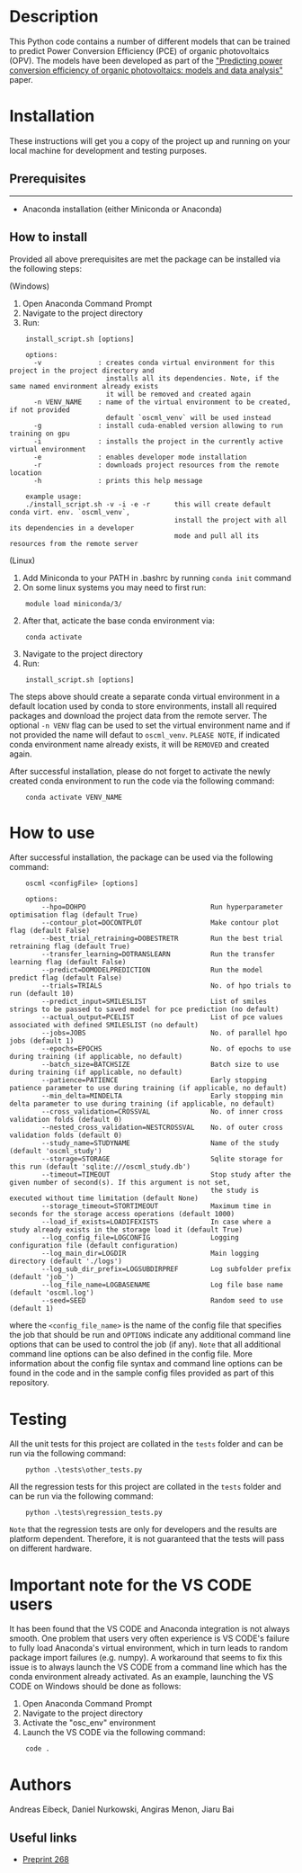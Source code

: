 # Description #

This Python code contains a number of different models that can be trained to predict Power Conversion Efficiency (PCE) of organic photovoltaics (OPV). The models have been developed as part of the ["Predicting power conversion efficiency of organic photovoltaics: models and data analysis"](https://como.ceb.cam.ac.uk/preprints/268/) paper.

# Installation #

These instructions will get you a copy of the project up and running on your local machine for development and testing purposes.

## Prerequisites ##
-----------------
- Anaconda installation (either Miniconda or Anaconda)

## How to install ##

Provided all above prerequisites are met the package can be installed via the following steps:

(Windows)
1. Open Anaconda Command Prompt
2. Navigate to the project directory
3. Run:
```console
    install_script.sh [options]

    options:
      -v              : creates conda virtual environment for this project in the project directory and
                        installs all its dependencies. Note, if the same named environment already exists
                        it will be removed and created again
      -n VENV_NAME    : name of the virtual environment to be created, if not provided
                        default `oscml_venv` will be used instead
      -g              : install cuda-enabled version allowing to run training on gpu
      -i              : installs the project in the currently active virtual environment
      -e              : enables developer mode installation
      -r              : downloads project resources from the remote location
      -h              : prints this help message

    example usage:
    ./install_script.sh -v -i -e -r      this will create default conda virt. env. `oscml_venv`,
                                         install the project with all its dependencies in a developer
                                         mode and pull all its resources from the remote server
```

(Linux)
1. Add Miniconda to your PATH in .bashrc by running `conda init` command
2. On some linux systems you may need to first run:
```console
    module load miniconda/3/
```
2. After that, acticate the base conda environment via:
```console
    conda activate
```
3. Navigate to the project directory
4. Run:
```console
    install_script.sh [options]
```

The steps above should create a separate conda virtual environment in a default location used by conda to store environments, install all required packages and download the project data from the remote server. The optional `-n VENV` flag can be used to set the virtual environment name and if not provided the name will defaut to `oscml_venv`. `PLEASE NOTE`, if indicated conda environment name already exists, it will be `REMOVED` and created again.

After successful installation, please do not forget to activate the newly created conda environment to run the code via the following command:
```console
    conda activate VENV_NAME
```

# How to use #

After successful installation, the package can be used via the following command:
```console
    oscml <configFile> [options]

    options:
        --hpo=DOHPO                               Run hyperparameter optimisation flag (default True)
        --contour_plot=DOCONTPLOT                 Make contour plot flag (default False)
        --best_trial_retraining=DOBESTRETR        Run the best trial retraining flag (default True)
        --transfer_learning=DOTRANSLEARN          Run the transfer learning flag (default False)
        --predict=DOMODELPREDICTION               Run the model predict flag (default False)
        --trials=TRIALS                           No. of hpo trials to run (default 10)
        --predict_input=SMILESLIST                List of smiles strings to be passed to saved model for pce prediction (no default)
        --actual_output=PCELIST                   List of pce values associated with defined SMILESLIST (no default)
        --jobs=JOBS                               No. of parallel hpo jobs (default 1)
        --epochs=EPOCHS                           No. of epochs to use during training (if applicable, no default)
        --batch_size=BATCHSIZE                    Batch size to use during training (if applicable, no default)
        --patience=PATIENCE                       Early stopping patience parameter to use during training (if applicable, no default)
        --min_delta=MINDELTA                      Early stopping min delta parameter to use during training (if applicable, no default)
        --cross_validation=CROSSVAL               No. of inner cross validation folds (default 0)
        --nested_cross_validation=NESTCROSSVAL    No. of outer cross validation folds (default 0)
        --study_name=STUDYNAME                    Name of the study (default 'oscml_study')
        --storage=STORAGE                         Sqlite storage for this run (default 'sqlite:///oscml_study.db')
        --timeout=TIMEOUT                         Stop study after the given number of second(s). If this argument is not set,
                                                  the study is executed without time limitation (default None)
        --storage_timeout=STORTIMEOUT             Maximum time in seconds for the storage access operations (default 1000)
        --load_if_exists=LOADIFEXISTS             In case where a study already exists in the storage load it (default True)
        --log_config_file=LOGCONFIG               Logging configuration file (default configuration)
        --log_main_dir=LOGDIR                     Main logging directory (default './logs')
        --log_sub_dir_prefix=LOGSUBDIRPREF        Log subfolder prefix (default 'job_')
        --log_file_name=LOGBASENAME               Log file base name (default 'oscml.log')
        --seed=SEED                               Random seed to use (default 1)
```

where the `<config_file_name>` is the name of the config file that specifies the job that should be run and `OPTIONS` indicate any additional command line options that can be used to control the job (if any). `Note` that all additional command line options can be also defined in the config file. More information about the config file syntax and command line options can be found in the code and in the sample config files provided as part of this repository.


# Testing #

All the unit tests for this project are collated in the `tests` folder and can be run via the following command:
```console
    python .\tests\other_tests.py
```

All the regression tests for this project are collated in the `tests` folder and can be run via the following command:
```console
    python .\tests\regression_tests.py
```

`Note` that the regression tests are only for developers and the results are platform dependent. Therefore, it is not guaranteed that the tests will pass on different hardware.

# Important note for the VS CODE users #

It has been found that the VS CODE and Anaconda integration is not always smooth. One problem that users very often experience is VS CODE's failure to fully load Anaconda's virtual environment, which in turn leads to random package import failures (e.g. numpy). A workaround that seems to fix this issue is to always launch the VS CODE from a command line which has the conda environment already activated. As an example, launching the VS CODE on Windows should be done as follows:

1. Open Anaconda Command Prompt
2. Navigate to the project directory
3. Activate the "osc_env" environment
4. Launch the VS CODE via the following command:
```console
    code .
```

# Authors #

Andreas Eibeck, Daniel Nurkowski, Angiras Menon, Jiaru Bai

## Useful links ##

* [Preprint 268](https://como.ceb.cam.ac.uk/preprints/268/)
